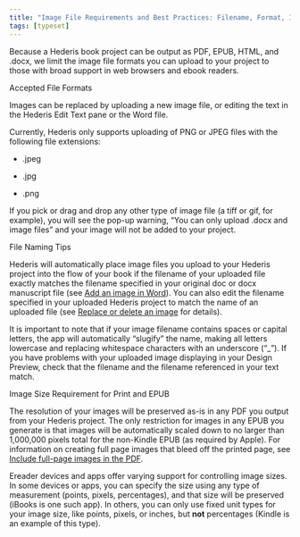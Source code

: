 ```yaml
---
title: "Image File Requirements and Best Practices: Filename, Format, Image Size"
tags: [typeset]
---
```

 
<html><body><section data-type="chapter" class="hsecchapter" data-hederis-type="hsecchapter" id="image_best_practices" data-pi-attrs="id: image_best_practices; data-tags: typeset;" role="doc-chapter" data-tags="typeset" data-author-name=" " data-book-title=" " title="Image File Requirements and Best Practices: Filename, Format, Image Size"><p class="hblkp" data-hederis-type="hblkp" id="pn6OiKKdq">Because a Hederis book project can be output as PDF, EPUB, HTML, and .docx, we limit the image file formats you can upload to your project to those with broad support in web browsers and ebook readers. </p><p class="hblkh1" data-hederis-type="hblkh1" id="pEEZBJ93G">Accepted File Formats</p><p class="hblkp" data-hederis-type="hblkp" id="pHZUVpIuZ">Images can be replaced by uploading a new image file, or editing the text in the Hederis Edit Text pane or the Word file.</p><p class="hblkp" data-hederis-type="hblkp" id="p6bF69RWN">Currently, Hederis only supports uploading of PNG or JPEG files with the following file extensions:</p><ul class="hwprbulletlist" data-hederis-type="hwprbulletlist" id="pAbQkPHOm"><li class="hblkuli" data-hederis-type="hblkuli" id="li2H1KiyGd"><p class="hblkuli" data-hederis-type="hblklip" id="pN17TYLuV">.jpeg</p></li><li class="hblkuli" data-hederis-type="hblkuli" id="liDFwJDd3A"><p class="hblkuli" data-hederis-type="hblklip" id="pbqYCaT3M">.jpg</p></li><li class="hblkuli" data-hederis-type="hblkuli" id="lidIEL7LTR"><p class="hblkuli" data-hederis-type="hblklip" id="pyDIDluP2">.png</p></li></ul><p class="hblkp" data-hederis-type="hblkp" id="pOGcnunuO">If you pick or drag and drop any other type of image file (a tiff or gif, for example), you will see the pop-up warning, &#8220;You can only upload .docx and image files&#8221; and your image will not be added to your project.</p><p class="hblkh1" data-hederis-type="hblkh1" id="pwHCkxqGZ">File Naming Tips</p><p class="hblkp" data-hederis-type="hblkp" id="pTM7yRMf5">Hederis will automatically place image files you upload to your Hederis project into the flow of your book if the filename of your uploaded file exactly matches the filename specified in your original doc or docx manuscript file (see <a href="{% link _docs/add-an-image.md %}" class="hspana" data-hederis-type="hspana" id="p03z4Fdve">Add an image in Word</a>). You can also edit the filename specified in your uploaded Hederis project to match the name of an uploaded file (see <a href="{% link _docs/replace-an-image.md %}" class="hspana" data-hederis-type="hspana" id="p8lkRQ4qM">Replace or delete an image</a> for details). </p><p class="hblkp" data-hederis-type="hblkp" id="pKQjVKOTl">It is important to note that if your image filename contains spaces or capital letters, the app will automatically &#8220;slugify&#8221; the name, making all letters lowercase and replacing whitespace characters with an underscore (&#8220;_&#8221;). If you have problems with your uploaded image displaying in your Design Preview, check that the filename and the filename referenced in your text match.</p><p class="hblkh1" data-hederis-type="hblkh1" id="phidR0Zee">Image Size Requirement for Print and EPUB</p><p class="hblkp" data-hederis-type="hblkp" id="pw7GlJe0J">The resolution of your images will be preserved as-is in any PDF you output from your Hederis project. The only restriction for images in any EPUB you generate is that images will be automatically scaled down to no larger than 1,000,000 pixels total for the non-Kindle EPUB (as required by Apple). For information on creating full page images that bleed off the printed page, see <a href="{% link _docs/include-full-page-images.md %}" class="hspana" data-hederis-type="hspana" id="p410WAOv4">Include full-page images in the PDF</a>.</p><p class="hblkp" data-hederis-type="hblkp" id="pLugU2yxm">Ereader devices and apps offer varying support for controlling image sizes. In some devices or apps, you can specify the size using any type of measurement (points, pixels, percentages), and that size will be preserved (iBooks is one such app). In others, you can only use fixed unit types for your image size, like points, pixels, or inches, but <strong data-hederis-type="hspanstrong" id="pjvFIfb1v">not</strong> percentages (Kindle is an example of this type). </p></section></body></html>
